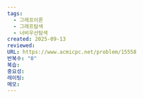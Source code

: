 ```yaml
---
tags:
  - 그래프이론
  - 그래프탐색
  - 너비우선탐색
created: 2025-09-13
reviewed:
URL: https://www.acmicpc.net/problem/15558
반복수: "0"
복습:
중요성:
레이팅:
메모:
---
```


